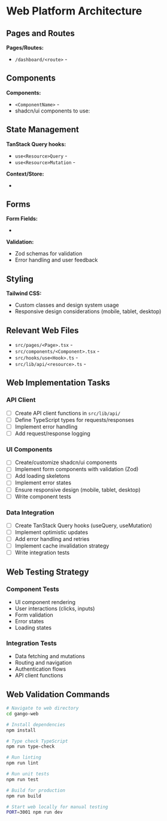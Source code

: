 # Web Platform Architecture

## Pages and Routes
**Pages/Routes:**
- `/dashboard/<route>` - <description and purpose>

## Components
**Components:**
- `<ComponentName>` - <responsibility and props>
- shadcn/ui components to use: <list>

## State Management
**TanStack Query hooks:**
- `use<Resource>Query` - <query purpose>
- `use<Resource>Mutation` - <mutation purpose>

**Context/Store:**
- <if needed for global state>

## Forms
**Form Fields:**
- <list form fields>

**Validation:**
- Zod schemas for validation
- Error handling and user feedback

## Styling
**Tailwind CSS:**
- Custom classes and design system usage
- Responsive design considerations (mobile, tablet, desktop)

## Relevant Web Files
- `src/pages/<Page>.tsx` - <page purpose>
- `src/components/<Component>.tsx` - <component purpose>
- `src/hooks/use<Hook>.ts` - <hook functionality>
- `src/lib/api/<resource>.ts` - <API client functions>

## Web Implementation Tasks

### API Client
- [ ] Create API client functions in `src/lib/api/`
- [ ] Define TypeScript types for requests/responses
- [ ] Implement error handling
- [ ] Add request/response logging

### UI Components
- [ ] Create/customize shadcn/ui components
- [ ] Implement form components with validation (Zod)
- [ ] Add loading skeletons
- [ ] Implement error states
- [ ] Ensure responsive design (mobile, tablet, desktop)
- [ ] Write component tests

### Data Integration
- [ ] Create TanStack Query hooks (useQuery, useMutation)
- [ ] Implement optimistic updates
- [ ] Add error handling and retries
- [ ] Implement cache invalidation strategy
- [ ] Write integration tests

## Web Testing Strategy

### Component Tests
- UI component rendering
- User interactions (clicks, inputs)
- Form validation
- Error states
- Loading states

### Integration Tests
- Data fetching and mutations
- Routing and navigation
- Authentication flows
- API client functions

## Web Validation Commands

```bash
# Navigate to web directory
cd gango-web

# Install dependencies
npm install

# Type check TypeScript
npm run type-check

# Run linting
npm run lint

# Run unit tests
npm run test

# Build for production
npm run build

# Start web locally for manual testing
PORT=3001 npm run dev
```
